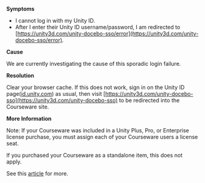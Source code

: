 
        

**Symptoms** 

*   I cannot log in with my Unity ID.
*   After I enter their Unity ID username/password, I am redirected to [https://unity3d.com/unity-docebo-sso/error](https://unity3d.com/unity-docebo-sso/error).

**Cause** 

We are currently investigating the cause of this sporadic login failure.

**Resolution** 

Clear your browser cache. If this does not work, sign in on the Unity ID page([id.unity.com](http://id.unity.com)) as usual, then visit [https://unity3d.com/unity-docebo-sso](https://unity3d.com/unity-docebo-sso) to be redirected into the Courseware site.

**More Information** 

Note: If your Courseware was included in a Unity Plus, Pro, or Enterprise license purchase, you must assign each of your Courseware users a license seat.

If you purchased your Courseware as a standalone item, this does not apply.

See this [article](https://support.unity3d.com/hc/en-us/articles/209933926-How-do-I-assign-a-seat-to-a-user-%20) for more.

      